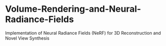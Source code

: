 # Volume-Rendering-and-Neural-Radiance-Fields
Implementation of Neural Radiance Fields (NeRF) for 3D Reconstruction and Novel View Synthesis
